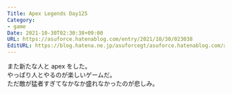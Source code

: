 ```yaml
---
Title: Apex Legends Day125
Category:
- game
Date: 2021-10-30T02:30:38+09:00
URL: https://asuforce.hatenablog.com/entry/2021/10/30/023038
EditURL: https://blog.hatena.ne.jp/asuforcegt/asuforce.hatenablog.com/atom/entry/13574176438027635052
---
```


また新たな人と apex をした。  
やっぱり人とやるのが楽しいゲームだ。  
ただ敵が猛者すぎてなかなか盛れなかったのが悲しみ。
